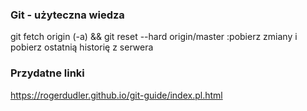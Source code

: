 ### Git - użyteczna wiedza
git fetch origin (-a) && git reset --hard origin/master :pobierz zmiany i pobierz ostatnią historię z serwera


### Przydatne linki
https://rogerdudler.github.io/git-guide/index.pl.html